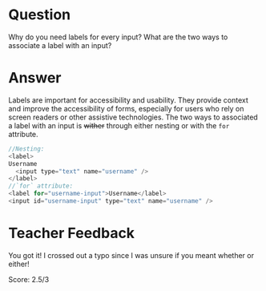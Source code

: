 # Question

Why do you need labels for every input? What are the two ways to associate a label with an input?

# Answer

Labels are important for accessibility and usability. They provide context and improve the accessibility of forms, especially for users who rely on screen readers or other assistive technologies. The two ways to associated a label with an input is ~~wither~~ through either nesting or with the `for` attribute.

```js
//Nesting:
<label>
Username
  <input type="text" name="username" />
</label>
//`for` attribute:
<label for="username-input">Username</label>
<input id="username-input" type="text" name="username" />
```

# Teacher Feedback

You got it! I crossed out a typo since I was unsure if you meant whether or either!

Score: 2.5/3